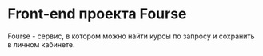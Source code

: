 # Front-end проекта Fourse
Fourse - сервис, в котором можно найти курсы по запросу и сохранить в личном кабинете.
